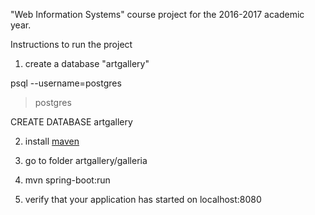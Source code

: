 "Web Information Systems" course project for the 2016-2017 academic year.

Instructions to run the project

1. create a database "artgallery"
 
 psql --username=postgres

 >postgres

 CREATE DATABASE artgallery

2. install [maven](https://maven.apache.org/install.html)
 
3. go to folder artgallery/galleria

4. mvn spring-boot:run

5. verify that your application has started on localhost:8080